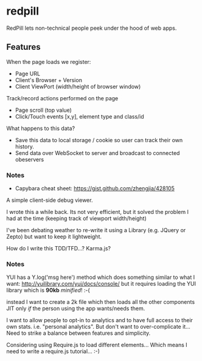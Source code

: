 redpill
=======

RedPill lets non-technical people peek under the hood of web apps.

## Features

When the page loads we register:

- Page URL
- Client's Browser + Version
- Client ViewPort (width/height of browser window)

Track/record actions performed on the page

- Page scroll (top value)
- Click/Touch events [x,y], element type and class/id

What happens to this data?

- Save this data to local storage / cookie so user can track their own history.
- Send data over WebSocket to server and broadcast to connected obeservers

### Notes

- Capybara cheat sheet: https://gist.github.com/zhengjia/428105


A simple client-side debug viewer.

I wrote this a while back. Its not very efficient,
but it solved the problem I had at the time
(keeping track of viewport width/height)

I've been debating weather to re-write it using a Library
(e.g. JQuery or Zepto) but want to keep it lightweight.



How do I write this TDD/TFD...? Karma.js?


### Notes

YUI has a Y.log('msg here') method which does something
similar to what I want: http://yuilibrary.com/yui/docs/console/
but it requires loading the YUI library which is **90kb** *minified*! :-(

instead I want to create a 2k file which then loads all the other
components JIT only *if* the person using the app wants/needs them.

I want to allow people to opt-in to analytics and to have full access to their
own stats. i.e. "personal analytics".
But don't want to over-complicate it...
Need to strike a balance between features and simplicity.

Considering using Require.js to load different elements...
Which means I need to write a require.js tutorial... :-)
